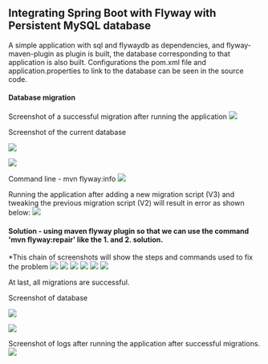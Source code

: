 ﻿## Integrating Spring Boot with Flyway with Persistent MySQL database
A simple application with sql and flywaydb as dependencies, and flyway-maven-plugin as plugin is built, the database corresponding to that application is also built.
Configurations the pom.xml file and application.properties to link to the database can be seen in the source code.

#### Database migration
Screenshot of a successful migration after running the application
![](https://devtraining2.blob.core.windows.net/devtraining2-images/2020/03/31/e7ac95dc.png)

Screenshot of the current database

![](https://devtraining2.blob.core.windows.net/devtraining2-images/2020/03/31/1a5f0510.png)

![](https://devtraining2.blob.core.windows.net/devtraining2-images/2020/03/31/dd3d0279.png)

Command line - mvn flyway:info
![](https://devtraining2.blob.core.windows.net/devtraining2-images/2020/03/31/11a8b6f3.png)

Running the application after adding a new migration script (V3) and tweaking the previous migration script (V2) will result in error as shown below:
![](https://devtraining2.blob.core.windows.net/devtraining2-images/2020/03/31/63e855bf.png)

#### Solution - using maven flyway plugin so that we can use the command 'mvn flyway:repair' like the 1. and 2. solution.
*This chain of screenshots will show the steps and commands used to fix the problem
![](https://devtraining2.blob.core.windows.net/devtraining2-images/2020/03/31/6d02c86.png)
![](https://devtraining2.blob.core.windows.net/devtraining2-images/2020/03/31/1cb3ee75.png)
![](https://devtraining2.blob.core.windows.net/devtraining2-images/2020/03/31/1acf8b7f.png)
![](https://devtraining2.blob.core.windows.net/devtraining2-images/2020/03/31/4554f7ad.png)
![](https://devtraining2.blob.core.windows.net/devtraining2-images/2020/03/31/d286807a.png)
![](https://devtraining2.blob.core.windows.net/devtraining2-images/2020/03/31/142a81ee.png)

At last, all migrations are successful.

Screenshot of database

![](https://devtraining2.blob.core.windows.net/devtraining2-images/2020/03/31/b6d19286.png)

![](https://devtraining2.blob.core.windows.net/devtraining2-images/2020/03/31/43bbb374.png)

Screenshot of logs after running the application after successful migrations.
![](https://devtraining2.blob.core.windows.net/devtraining2-images/2020/03/31/a900958.png)






